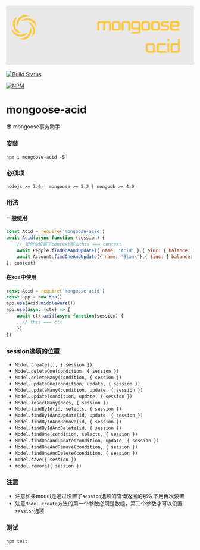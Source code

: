 ![mongoose-acid](art/logo.png)

[![Build Status](https://img.shields.io/travis/ithot-all/mongoose-acid/master.svg?style=flat-square)](https://travis-ci.org/ithot-all/mongoose-acid)

[![NPM](https://nodei.co/npm/mongoose-acid.png?compact=true)](https://npmjs.org/package/mongoose-acid)


# mongoose-acid
:sunglasses: mongoose事务助手

### 安装 
```
npm i mongoose-acid -S
``` 

### 必须项

```
nodejs >= 7.6 | mongoose >= 5.2 | mongodb >= 4.0
```
### 用法

#### 一般使用
```javascript
const Acid = require('mongoose-acid')
await Acid(async function (session) {
    // 如何你设置了context那么this === context
    await People.findOneAndUpdate({ name: 'Acid' },{ $inc: { balance: 30 } },{ session })
    await Account.findOneAndUpdate({ name: 'Blank'},{ $inc: { balance: -30 } },{ session })
}, context)
```
#### 在koa中使用
```javascript
const Acid = require('mongoose-acid')
const app = new Koa()
app.use(Acid.middleware())
app.use(async (ctx) => {
    await ctx.acid(async function(session) {
      // this === ctx
    })
})
```

### session选项的位置

- `Model.create([], { session })`
- `Model.deleteOne(condition, { session })`
- `Model.deleteMany(condition, { session })`
- `Model.updateOne(condition, update, { session })`
- `Model.updateMany(condition, update, { session })`
- `Model.update(condition, update, { session })`
- `Model.insertMany(docs, { session })`
- `Model.findById(id, selects, { session })`
- `Model.findByIdAndUpdate(id, update, { session })`
- `Model.findByIdAndRemove(id, { session })`
- `Model.findByIdAndDelete(id, { session })`
- `Model.findOne(condition, selects, { session })`
- `Model.findOneAndUpdate(condition, update, { session })`
- `Model.findOneAndRemove(condition, { session })`
- `Model.findOneAndDelete(condition, { session })`
- `model.save({ session })` 
- `model.remove({ session })`

### 注意

- 注意如果model是通过设置了`session`选项的查询返回的那么不用再次设置
- 注意`Model.create`方法的第一个参数必须是数组，第二个参数才可以设置`session`选项

### 测试

```
npm test
```

